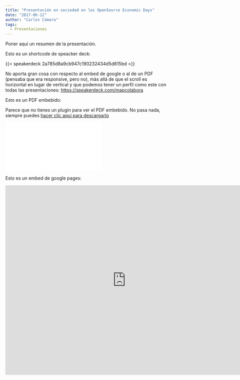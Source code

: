 ```yaml
---
title: "Presentación en sociedad en los OpenSource Economic Days"
date: "2017-06-12"
author: "Carlos Cámara"
tags:
  - Presentaciones
---
```


Poner aquí un resumen de la presentación.



Esto es un shortcode de speacker deck:

{{< speakerdeck 2a785d8a9cb947c190232434d5d815bd >}}

No aporta gran cosa con respecto al embed de google o al de un PDF (pensaba que era responsive, pero no), más allá de que el scroll es horizontal en lugar de vertical y que podemos tener un perfil como este con todas las presentaciones: https://speakerdeck.com/mapcolabora

<!--more-->
Esto es un PDF embebido:

<object data="/files/20170612presentacion.pdf" type="application/pdf" width="100%" height="800px">
  <p>Parece que no tienes un plugin para ver el PDF embebido. No pasa nada, siempre puedes <a href="files/20170612presentacion.pdf">hacer clic aquí para descargarlo</a></p>
 </object>

<embed src="/files/20170612presentacion.pdf" type='application/pdf' ></embed>



Esto es un embed de google pages:

<iframe src="https://docs.google.com/presentation/d/e/2PACX-1vSeWW2cXoE--yisqqWLkCTFkypjOC5VLch8b7cJTy3me-xWN23yWMgnOuT2PJEqBXxi_wce4E9aTKKD/embed?start=false&loop=false&delayms=3000" frameborder="0" width="750" height="590" allowfullscreen="true" mozallowfullscreen="true" webkitallowfullscreen="true"></iframe>
